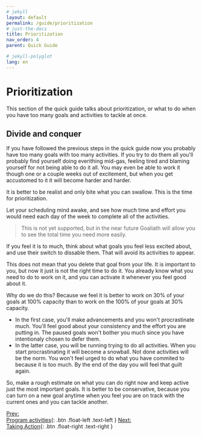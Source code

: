 ```yaml
---
# jekyll
layout: default
permalink: /guide/prioritization
# just-the-docs
title: Prioritization
nav_order: 4
parent: Quick Guide

# jekyll-polyglot
lang: en
---
```

# Prioritization
This section of the quick guide talks about prioritization, or what to do when you have too many goals and activities to tackle at once.

## Divide and conquer
If you have followed the previous steps in the quick guide now you probably have too many goals with too many activities. If you try to do them all you'll probably find yourself doing everithing mid-gas, feeling tired and blaming yourself for not being able to do it all. You may even be able to work it though one or a couple weeks out of excitement, but when you get accustomed to it it will become harder and harder.

It is better to be realist and only bite what you can swallow. This is the time for prioritization.

Let your scheduling mind awake, and see how much time and effort you would need each day of the week to complete all of the activities.

>This is not yet supported, but in the near future Goaliath will allow you to see the total time you need more easily.

If you feel it is to much, think about what goals you feel less excited about, and use their switch to dissable them. That will avoid its activities to appear. 

This does not mean that you delete that goal from your life. It is important to you, but now it just is not the right time to do it. You already know what you need to do to work on it, and you can activate it whenever you feel good about it.

Why do we do this? Because we feel it is better to work on 30% of your goals at 100% capacity than to work on the 100% of your goals at 30% capacity.
  - In the first case, you'll make advancements and you won't procrastinate much. You'll feel good about your consistency and the effort you are putting in. The paused goals won't bother you much since you have intentionaly chosen to defer them.
  - In the latter case, you will be running trying to do all activities. When you start procrastinating it will become a snowball. Not done activities will be the norm. You won't feel urged to do what you have commited to because it is too much. By the end of the day you will feel that guilt again.

So, make a rough estimate on what you can do right now and keep active just the most important goals. It is better to be conservative, because you can turn on a new goal anytime when you feel you are on track with the current ones and you can tackle another.

[Prev:<br/>Program activities](/guide/activities){: .btn .float-left .text-left }
[Next:<br/>Taking Action](/guide/action){: .btn .float-right .text-right }
<br/><br/>